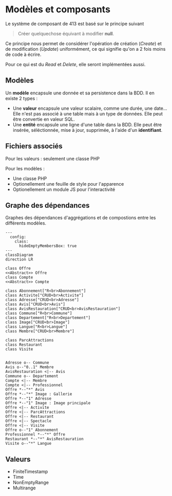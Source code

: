 # Modèles et composants

Le système de composant de 413 est basé sur le principe suivant

> Créer quelquechose équivant à modifier **null**.

Ce principe nous permet de considérer l'opération de création (*Create*) et de modification (*Update*) uniformément, ce qui signifie qu'on a 2 fois moins de code à écrire.

Pour ce qui est du *Read* et *Delete*, elle seront implémentées aussi.

## Modèles

Un **modèle** encapsule une donnée et sa persistence dans la BDD. Il en existe 2 types :

- Une **valeur** encapsule une valeur scalaire, comme une durée, une date... Elle n'est pas associé à une table mais à un type de données. Elle peut être convertie en valeur SQL.
- Une **entité** encapsule une ligne d'une table dans la BDD. Elle peut être insérée, séléctionnée, mise à jour, supprimée, à l'aide d'un **identifiant**.

## Fichiers associés

Pour les valeurs : seulement une classe PHP

Pour les modèles :

- Une classe PHP
- Optionellement une feuille de style pour l'apparence
- Optionellement un module JS pour l'interactivité

## Graphe des dépendances

Graphes des dépendances d'aggrégations et de compostions entre les différents modèles.

```mermaid
---
  config:
    class:
      hideEmptyMembersBox: true
---
classDiagram
direction LR

class Offre
<<Abstract>> Offre
class Compte
<<Abstract>> Compte

class Abonnement["R<br>Abonnement"]
class Activite["CRUD<br>Activite"]
class Adresse["CRUD<br>Adresse"]
class Avis["CRUD<br>Avis"]
class AvisRestauration["CRUD<br>AvisRestauration"]
class Commune["R<br>Commune"]
class Departement["R<br>Departement"]
class Image["CRUD<br>Image"]
class Langue["R<br>Langue"]
class Membre["CRUD<br>Membre"]

class ParcAttractions
class Restaurant
class Visite


Adresse o-- Commune
Avis o--"0..1" Membre
AvisRestauration <|-- Avis
Commune o-- Departement
Compte <|-- Membre
Compte <|-- Professionnel 
Offre *--"*" Avis
Offre *--"*" Image : Gallerie
Offre *--"1" Adresse
Offre *--"1" Image : Image principale
Offre <|-- Activite
Offre <|-- ParcAttractions
Offre <|-- Restaurant
Offre <|-- Spectacle
Offre <|-- Visite
Offre o--"1" Abonnement
Professionnel *--"*" Offre
Restaurant *--"*" AvisRestauration
Visite o--"*" Langue
```

## Valeurs

- FiniteTimestamp
- Time
- NonEmptyRange
- Multirange
